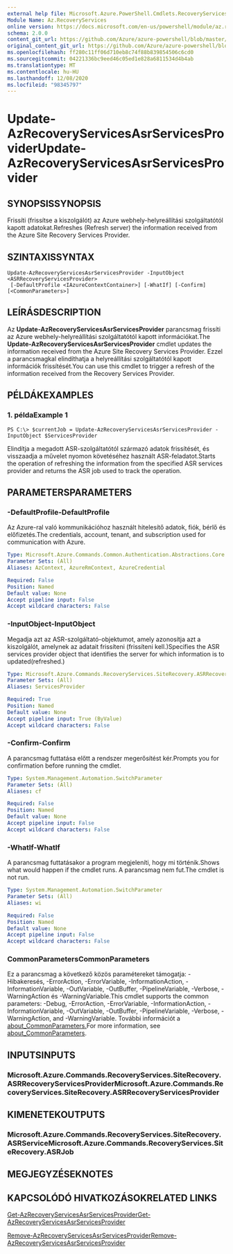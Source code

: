 ```yaml
---
external help file: Microsoft.Azure.PowerShell.Cmdlets.RecoveryServices.SiteRecovery.dll-Help.xml
Module Name: Az.RecoveryServices
online version: https://docs.microsoft.com/en-us/powershell/module/az.recoveryservices/update-azrecoveryservicesasrservicesprovider
schema: 2.0.0
content_git_url: https://github.com/Azure/azure-powershell/blob/master/src/RecoveryServices/RecoveryServices/help/Update-AzRecoveryServicesAsrServicesProvider.md
original_content_git_url: https://github.com/Azure/azure-powershell/blob/master/src/RecoveryServices/RecoveryServices/help/Update-AzRecoveryServicesAsrServicesProvider.md
ms.openlocfilehash: ff280c11ff06d710eb8c74f88b839854506c6cd0
ms.sourcegitcommit: 04221336bc9eed46c05ed1e828a6811534d4b4ab
ms.translationtype: MT
ms.contentlocale: hu-HU
ms.lasthandoff: 12/08/2020
ms.locfileid: "98345797"
---
```

# <span data-ttu-id="4a6fa-101">Update-AzRecoveryServicesAsrServicesProvider</span><span class="sxs-lookup"><span data-stu-id="4a6fa-101">Update-AzRecoveryServicesAsrServicesProvider</span></span>

## <span data-ttu-id="4a6fa-102">SYNOPSIS</span><span class="sxs-lookup"><span data-stu-id="4a6fa-102">SYNOPSIS</span></span>
<span data-ttu-id="4a6fa-103">Frissíti (frissítse a kiszolgálót) az Azure webhely-helyreállítási szolgáltatótól kapott adatokat.</span><span class="sxs-lookup"><span data-stu-id="4a6fa-103">Refreshes (Refresh server) the information received from the Azure Site Recovery Services Provider.</span></span>

## <span data-ttu-id="4a6fa-104">SZINTAXIS</span><span class="sxs-lookup"><span data-stu-id="4a6fa-104">SYNTAX</span></span>

```
Update-AzRecoveryServicesAsrServicesProvider -InputObject <ASRRecoveryServicesProvider>
 [-DefaultProfile <IAzureContextContainer>] [-WhatIf] [-Confirm] [<CommonParameters>]
```

## <span data-ttu-id="4a6fa-105">LEÍRÁS</span><span class="sxs-lookup"><span data-stu-id="4a6fa-105">DESCRIPTION</span></span>
<span data-ttu-id="4a6fa-106">Az **Update-AzRecoveryServicesAsrServicesProvider** parancsmag frissíti az Azure webhely-helyreállítási szolgáltatótól kapott információkat.</span><span class="sxs-lookup"><span data-stu-id="4a6fa-106">The **Update-AzRecoveryServicesAsrServicesProvider** cmdlet updates the information received from the Azure Site Recovery Services Provider.</span></span> <span data-ttu-id="4a6fa-107">Ezzel a parancsmagkal elindíthatja a helyreállítási szolgáltatótól kapott információk frissítését.</span><span class="sxs-lookup"><span data-stu-id="4a6fa-107">You can use this cmdlet to trigger a refresh of the information received from the Recovery Services Provider.</span></span>

## <span data-ttu-id="4a6fa-108">PÉLDÁK</span><span class="sxs-lookup"><span data-stu-id="4a6fa-108">EXAMPLES</span></span>

### <span data-ttu-id="4a6fa-109">1. példa</span><span class="sxs-lookup"><span data-stu-id="4a6fa-109">Example 1</span></span>
```
PS C:\> $currentJob = Update-AzRecoveryServicesAsrServicesProvider -InputObject $ServicesProvider
```

<span data-ttu-id="4a6fa-110">Elindítja a megadott ASR-szolgáltatótól származó adatok frissítését, és visszaadja a művelet nyomon követéséhez használt ASR-feladatot.</span><span class="sxs-lookup"><span data-stu-id="4a6fa-110">Starts the operation of refreshing the information from the specified ASR services provider and returns the ASR job used to track the operation.</span></span>

## <span data-ttu-id="4a6fa-111">PARAMETERS</span><span class="sxs-lookup"><span data-stu-id="4a6fa-111">PARAMETERS</span></span>

### <span data-ttu-id="4a6fa-112">-DefaultProfile</span><span class="sxs-lookup"><span data-stu-id="4a6fa-112">-DefaultProfile</span></span>
<span data-ttu-id="4a6fa-113">Az Azure-ral való kommunikációhoz használt hitelesítő adatok, fiók, bérlő és előfizetés.</span><span class="sxs-lookup"><span data-stu-id="4a6fa-113">The credentials, account, tenant, and subscription used for communication with Azure.</span></span>


```yaml
Type: Microsoft.Azure.Commands.Common.Authentication.Abstractions.Core.IAzureContextContainer
Parameter Sets: (All)
Aliases: AzContext, AzureRmContext, AzureCredential

Required: False
Position: Named
Default value: None
Accept pipeline input: False
Accept wildcard characters: False
```

### <span data-ttu-id="4a6fa-114">-InputObject</span><span class="sxs-lookup"><span data-stu-id="4a6fa-114">-InputObject</span></span>
<span data-ttu-id="4a6fa-115">Megadja azt az ASR-szolgáltató-objektumot, amely azonosítja azt a kiszolgálót, amelynek az adatait frissíteni (frissíteni kell.)</span><span class="sxs-lookup"><span data-stu-id="4a6fa-115">Specifies the ASR services provider object that identifies the server for which information is to updated(refreshed.)</span></span>

```yaml
Type: Microsoft.Azure.Commands.RecoveryServices.SiteRecovery.ASRRecoveryServicesProvider
Parameter Sets: (All)
Aliases: ServicesProvider

Required: True
Position: Named
Default value: None
Accept pipeline input: True (ByValue)
Accept wildcard characters: False
```

### <span data-ttu-id="4a6fa-116">-Confirm</span><span class="sxs-lookup"><span data-stu-id="4a6fa-116">-Confirm</span></span>
<span data-ttu-id="4a6fa-117">A parancsmag futtatása előtt a rendszer megerősítést kér.</span><span class="sxs-lookup"><span data-stu-id="4a6fa-117">Prompts you for confirmation before running the cmdlet.</span></span>

```yaml
Type: System.Management.Automation.SwitchParameter
Parameter Sets: (All)
Aliases: cf

Required: False
Position: Named
Default value: None
Accept pipeline input: False
Accept wildcard characters: False
```

### <span data-ttu-id="4a6fa-118">-WhatIf</span><span class="sxs-lookup"><span data-stu-id="4a6fa-118">-WhatIf</span></span>
<span data-ttu-id="4a6fa-119">A parancsmag futtatásakor a program megjeleníti, hogy mi történik.</span><span class="sxs-lookup"><span data-stu-id="4a6fa-119">Shows what would happen if the cmdlet runs.</span></span> <span data-ttu-id="4a6fa-120">A parancsmag nem fut.</span><span class="sxs-lookup"><span data-stu-id="4a6fa-120">The cmdlet is not run.</span></span>

```yaml
Type: System.Management.Automation.SwitchParameter
Parameter Sets: (All)
Aliases: wi

Required: False
Position: Named
Default value: None
Accept pipeline input: False
Accept wildcard characters: False
```

### <span data-ttu-id="4a6fa-121">CommonParameters</span><span class="sxs-lookup"><span data-stu-id="4a6fa-121">CommonParameters</span></span>
<span data-ttu-id="4a6fa-122">Ez a parancsmag a következő közös paramétereket támogatja: -Hibakeresés, -ErrorAction, -ErrorVariable, -InformationAction, -InformationVariable, -OutVariable, -OutBuffer, -PipelineVariable, -Verbose, -WarningAction és -WarningVariable.</span><span class="sxs-lookup"><span data-stu-id="4a6fa-122">This cmdlet supports the common parameters: -Debug, -ErrorAction, -ErrorVariable, -InformationAction, -InformationVariable, -OutVariable, -OutBuffer, -PipelineVariable, -Verbose, -WarningAction, and -WarningVariable.</span></span> <span data-ttu-id="4a6fa-123">További információt a [about_CommonParameters.](http://go.microsoft.com/fwlink/?LinkID=113216)</span><span class="sxs-lookup"><span data-stu-id="4a6fa-123">For more information, see [about_CommonParameters](http://go.microsoft.com/fwlink/?LinkID=113216).</span></span>

## <span data-ttu-id="4a6fa-124">INPUTS</span><span class="sxs-lookup"><span data-stu-id="4a6fa-124">INPUTS</span></span>

### <span data-ttu-id="4a6fa-125">Microsoft.Azure.Commands.RecoveryServices.SiteRecovery.ASRRecoveryServicesProvider</span><span class="sxs-lookup"><span data-stu-id="4a6fa-125">Microsoft.Azure.Commands.RecoveryServices.SiteRecovery.ASRRecoveryServicesProvider</span></span>

## <span data-ttu-id="4a6fa-126">KIMENETEK</span><span class="sxs-lookup"><span data-stu-id="4a6fa-126">OUTPUTS</span></span>

### <span data-ttu-id="4a6fa-127">Microsoft.Azure.Commands.RecoveryServices.SiteRecovery.ASRService</span><span class="sxs-lookup"><span data-stu-id="4a6fa-127">Microsoft.Azure.Commands.RecoveryServices.SiteRecovery.ASRJob</span></span>

## <span data-ttu-id="4a6fa-128">MEGJEGYZÉSEK</span><span class="sxs-lookup"><span data-stu-id="4a6fa-128">NOTES</span></span>

## <span data-ttu-id="4a6fa-129">KAPCSOLÓDÓ HIVATKOZÁSOK</span><span class="sxs-lookup"><span data-stu-id="4a6fa-129">RELATED LINKS</span></span>

[<span data-ttu-id="4a6fa-130">Get-AzRecoveryServicesAsrServicesProvider</span><span class="sxs-lookup"><span data-stu-id="4a6fa-130">Get-AzRecoveryServicesAsrServicesProvider</span></span>](./Get-AzRecoveryServicesAsrServicesProvider.md)

[<span data-ttu-id="4a6fa-131">Remove-AzRecoveryServicesAsrServicesProvider</span><span class="sxs-lookup"><span data-stu-id="4a6fa-131">Remove-AzRecoveryServicesAsrServicesProvider</span></span>](./Remove-AzRecoveryServicesAsrServicesProvider.md)

